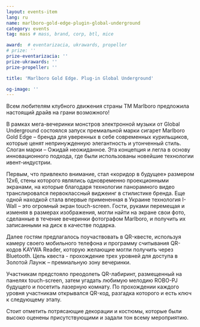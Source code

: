```yaml
---
layout: events-item
lang: ru
name: marlboro-gold-edge-plugin-global-underground
category: events
tag: mass # mass, brand, corp, btl, mice

award:  # eventarizacia, ukrawards, propeller
# prize: ''
prize-eventarizacia: ''
prize-ukrawards: ''
prize-propeller: ''

title: 'Marlboro Gold Edge. Plug-in Global Underground'

og-image: ''
---
```


Всем любителям  клубного движения страны ТМ Marlboro предложила настоящий драйв на грани возможного!

В рамках мега-вечеринки  монстров электронной музыки от Global Underground состоялся запуск премиальной марки сигарет Marlboro Gold Edge – бренда для уверенных в себе современных курильщиков, которые ценят непринужденную элегантность и утонченный стиль. Слоган марки – Ожидай неожиданное. Эта концепция и легла в основу инновационного подхода, где были использованы новейшие технологии ивент-индустрии.

Первым, что  привлекло внимание, стал «коридор в будущее» размером 12x6, стены которого являлись одновременно проекционными экранами, на которые благодаря технологии панорамного видео транслировался первоклассный виджеинг в стилистике бренда. Еще одной находкой стала впервые примененная в Украине технология I-Wall – это огромный экран touch-screen. Гости, руками перемещая и изменяя в размерах изображения, могли найти на экране свои фото, сделанные в течение вечеринки фотографом Marlboro, и получить их записанными на диск в качестве подарка.

Далее гостям предлагалось поучаствовать в QR-квесте, используя камеру своего мобильного телефона и программу считывания QR-кодов KAYWA Reader, которую желающие могли получить через Bluetooth. Цель квеста - прохождение трех уровней для доступа в Золотой Лаунж – премиальную зону вечеринки.

Участникам  предстояло преодолеть QR-лабиринт, размещенный на панелях touch-screen, затем угадать любимую мелодию ROBO-PJ будущего и посетить лазерную комнату. По прохождении каждого уровня участникам открывался QR-код, разгадка которого и есть ключ к следующему этапу.

Стоит отметить потрясающие декорации и костюмы, которые были высоко оценены присутствующими и задали тон всему мероприятию.
